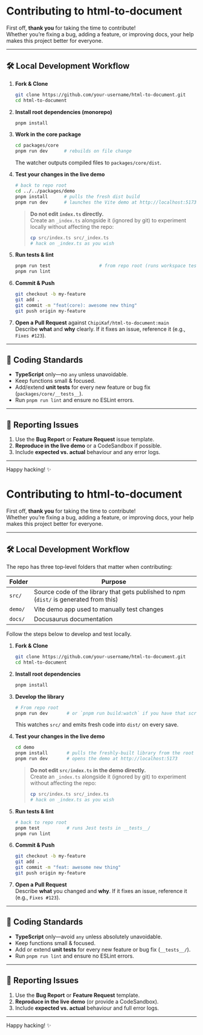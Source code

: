 # Contributing to **html‑to‑document**

First off, **thank you** for taking the time to contribute!  
Whether you’re fixing a bug, adding a feature, or improving docs, your help makes this project better for everyone.

---

## 🛠 Local Development Workflow

1. **Fork & Clone**

   ```bash
   git clone https://github.com/your‑username/html-to-document.git
   cd html-to-document
   ```

2. **Install root dependencies (monorepo)**

   ```bash
   pnpm install
   ```

3. **Work in the core package**

   ```bash
   cd packages/core
   pnpm run dev      # rebuilds on file change
   ```

   The watcher outputs compiled files to `packages/core/dist`.

4. **Test your changes in the live demo**

   ```bash
   # back to repo root
   cd ../../packages/demo
   pnpm install      # pulls the fresh dist build
   pnpm run dev      # launches the Vite demo at http://localhost:5173
   ```

   > **Do not edit `index.ts` directly.**  
   > Create an `_index.ts` alongside it (ignored by git) to experiment locally without affecting the repo:
   >
   > ```bash
   > cp src/index.ts src/_index.ts
   > # hack on _index.ts as you wish
   > ```

5. **Run tests & lint**

   ```bash
   pnpm run test                  # from repo root (runs workspace tests)
   pnpm run lint
   ```

6. **Commit & Push**

   ```bash
   git checkout -b my-feature
   git add .
   git commit -m "feat(core): awesome new thing"
   git push origin my-feature
   ```

7. **Open a Pull Request** against `ChipiKaf/html-to-document:main`  
   Describe **what** and **why** clearly. If it fixes an issue, reference it (e.g., `Fixes #123`).

---

## 📐 Coding Standards

- **TypeScript** only—no `any` unless unavoidable.
- Keep functions small & focused.
- Add/extend **unit tests** for every new feature or bug fix (`packages/core/__tests__`).
- Run `pnpm run lint` and ensure no ESLint errors.

---

## 🐞 Reporting Issues

1. Use the **Bug Report** or **Feature Request** issue template.
2. **Reproduce in the live demo** or a CodeSandbox if possible.
3. Include **expected vs. actual** behaviour and any error logs.

---

Happy hacking! ✨

# Contributing to **html‑to‑document**

First off, **thank you** for taking the time to contribute!  
Whether you’re fixing a bug, adding a feature, or improving docs, your help makes this project better for everyone.

---

## 🛠 Local Development Workflow

The repo has three top‑level folders that matter when contributing:

| Folder  | Purpose                                                                                |
| ------- | -------------------------------------------------------------------------------------- |
| `src/`  | Source code of the library that gets published to npm (`dist/` is generated from this) |
| `demo/` | Vite demo app used to manually test changes                                            |
| `docs/` | Docusaurus documentation                                                               |

Follow the steps below to develop and test locally.

1. **Fork & Clone**

   ```bash
   git clone https://github.com/your‑username/html-to-document.git
   cd html-to-document
   ```

2. **Install root dependencies**

   ```bash
   pnpm install
   ```

3. **Develop the library**

   ```bash
   # From repo root
   pnpm run dev       # or `pnpm run build:watch` if you have that script
   ```

   This watches `src/` and emits fresh code into `dist/` on every save.

4. **Test your changes in the live demo**

   ```bash
   cd demo
   pnpm install       # pulls the freshly‑built library from the root
   pnpm run dev       # opens the demo at http://localhost:5173
   ```

   > **Do not edit `src/index.ts` in the demo directly.**  
   > Create an `_index.ts` alongside it (ignored by git) to experiment without affecting the repo:
   >
   > ```bash
   > cp src/index.ts src/_index.ts
   > # hack on _index.ts as you wish
   > ```

5. **Run tests & lint**

   ```bash
   # back to repo root
   pnpm test          # runs Jest tests in __tests__/
   pnpm run lint
   ```

6. **Commit & Push**

   ```bash
   git checkout -b my-feature
   git add .
   git commit -m "feat: awesome new thing"
   git push origin my-feature
   ```

7. **Open a Pull Request**  
   Describe **what** you changed and **why**. If it fixes an issue, reference it (e.g., `Fixes #123`).

---

## 📐 Coding Standards

- **TypeScript** only—avoid `any` unless absolutely unavoidable.
- Keep functions small & focused.
- Add or extend **unit tests** for every new feature or bug fix (`__tests__/`).
- Run `pnpm run lint` and ensure no ESLint errors.

---

## 🐞 Reporting Issues

1. Use the **Bug Report** or **Feature Request** template.
2. **Reproduce in the live demo** (or provide a CodeSandbox).
3. Include **expected vs. actual** behaviour and full error logs.

---

Happy hacking! ✨
